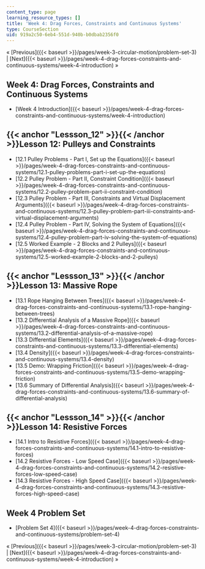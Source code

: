 ```yaml
---
content_type: page
learning_resource_types: []
title: 'Week 4: Drag Forces, Constraints and Continuous Systems'
type: CourseSection
uid: 919a2c50-6eb4-551d-940b-b0dbab2356f0
---
```


« [Previous]({{< baseurl >}}/pages/week-3-circular-motion/problem-set-3) | [Next]({{< baseurl >}}/pages/week-4-drag-forces-constraints-and-continuous-systems/week-4-introduction) »

Week 4: Drag Forces, Constraints and Continuous Systems
-------------------------------------------------------

*   [Week 4 Introduction]({{< baseurl >}}/pages/week-4-drag-forces-constraints-and-continuous-systems/week-4-introduction)

{{< anchor "Lessson_12" >}}{{< /anchor >}}Lesson 12: Pulleys and Constraints
----------------------------------------------------------------------------

*   [12.1 Pulley Problems - Part I, Set up the Equations]({{< baseurl >}}/pages/week-4-drag-forces-constraints-and-continuous-systems/12.1-pulley-problems-part-i-set-up-the-equations)
*   [12.2 Pulley Problem - Part II, Constraint Condition]({{< baseurl >}}/pages/week-4-drag-forces-constraints-and-continuous-systems/12.2-pulley-problem-part-ii-constraint-condition)
*   [12.3 Pulley Problem - Part III, Constraints and Virtual Displacement Arguments]({{< baseurl >}}/pages/week-4-drag-forces-constraints-and-continuous-systems/12.3-pulley-problem-part-iii-constraints-and-virtual-displacement-arguments)
*   [12.4 Pulley Problem - Part IV, Solving the System of Equations]({{< baseurl >}}/pages/week-4-drag-forces-constraints-and-continuous-systems/12.4-pulley-problem-part-iv-solving-the-system-of-equations)
*   [12.5 Worked Example - 2 Blocks and 2 Pulleys]({{< baseurl >}}/pages/week-4-drag-forces-constraints-and-continuous-systems/12.5-worked-example-2-blocks-and-2-pulleys)

{{< anchor "Lessson_13" >}}{{< /anchor >}}Lesson 13: Massive Rope
-----------------------------------------------------------------

*   [13.1 Rope Hanging Between Trees]({{< baseurl >}}/pages/week-4-drag-forces-constraints-and-continuous-systems/13.1-rope-hanging-between-trees)
*   [13.2 Differential Analysis of a Massive Rope]({{< baseurl >}}/pages/week-4-drag-forces-constraints-and-continuous-systems/13.2-differential-analysis-of-a-massive-rope)
*   [13.3 Differential Elements]({{< baseurl >}}/pages/week-4-drag-forces-constraints-and-continuous-systems/13.3-differential-elements)
*   [13.4 Density]({{< baseurl >}}/pages/week-4-drag-forces-constraints-and-continuous-systems/13.4-density)
*   [13.5 Demo: Wrapping Friction]({{< baseurl >}}/pages/week-4-drag-forces-constraints-and-continuous-systems/13.5-demo-wrapping-friction)
*   [13.6 Summary of Differential Analysis]({{< baseurl >}}/pages/week-4-drag-forces-constraints-and-continuous-systems/13.6-summary-of-differential-analysis)

{{< anchor "Lessson_14" >}}{{< /anchor >}}Lesson 14: Resistive Forces
---------------------------------------------------------------------

*   [14.1 Intro to Resistive Forces]({{< baseurl >}}/pages/week-4-drag-forces-constraints-and-continuous-systems/14.1-intro-to-resistive-forces)
*   [14.2 Resistive Forces - Low Speed Case]({{< baseurl >}}/pages/week-4-drag-forces-constraints-and-continuous-systems/14.2-resistive-forces-low-speed-case)
*   [14.3 Resistive Forces - High Speed Case]({{< baseurl >}}/pages/week-4-drag-forces-constraints-and-continuous-systems/14.3-resistive-forces-high-speed-case)

Week 4 Problem Set
------------------

*   [Problem Set 4]({{< baseurl >}}/pages/week-4-drag-forces-constraints-and-continuous-systems/problem-set-4)

« [Previous]({{< baseurl >}}/pages/week-3-circular-motion/problem-set-3) | [Next]({{< baseurl >}}/pages/week-4-drag-forces-constraints-and-continuous-systems/week-4-introduction) »